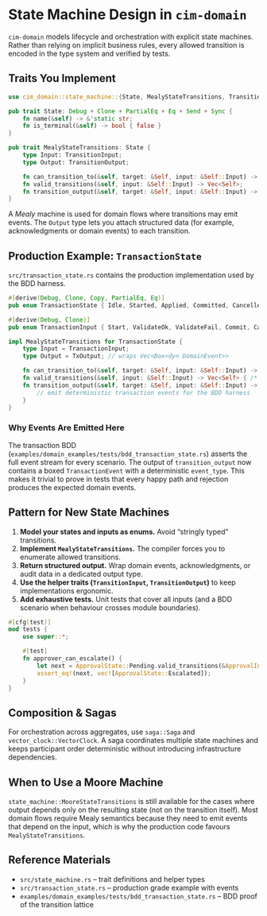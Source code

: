 <!-- Copyright (c) 2025 - Cowboy AI, LLC. -->

# State Machine Design in `cim-domain`

`cim-domain` models lifecycle and orchestration with explicit state machines. Rather than relying on implicit business rules, every allowed transition is encoded in the type system and verified by tests.

## Traits You Implement

```rust
use cim_domain::state_machine::{State, MealyStateTransitions, TransitionInput, TransitionOutput};

pub trait State: Debug + Clone + PartialEq + Eq + Send + Sync {
    fn name(&self) -> &'static str;
    fn is_terminal(&self) -> bool { false }
}

pub trait MealyStateTransitions: State {
    type Input: TransitionInput;
    type Output: TransitionOutput;

    fn can_transition_to(&self, target: &Self, input: &Self::Input) -> bool;
    fn valid_transitions(&self, input: &Self::Input) -> Vec<Self>;
    fn transition_output(&self, target: &Self, input: &Self::Input) -> Self::Output;
}
```

A *Mealy* machine is used for domain flows where transitions may emit events. The `Output` type lets you attach structured data (for example, acknowledgments or domain events) to each transition.

## Production Example: `TransactionState`

`src/transaction_state.rs` contains the production implementation used by the BDD harness.

```rust
#[derive(Debug, Clone, Copy, PartialEq, Eq)]
pub enum TransactionState { Idle, Started, Applied, Committed, Cancelled, Failed }

#[derive(Debug, Clone)]
pub enum TransactionInput { Start, ValidateOk, ValidateFail, Commit, Cancel }

impl MealyStateTransitions for TransactionState {
    type Input = TransactionInput;
    type Output = TxOutput; // wraps Vec<Box<dyn DomainEvent>>

    fn can_transition_to(&self, target: &Self, input: &Self::Input) -> bool { /* pattern match */ }
    fn valid_transitions(&self, input: &Self::Input) -> Vec<Self> { /* same information */ }
    fn transition_output(&self, target: &Self, input: &Self::Input) -> Self::Output {
        // emit deterministic transaction events for the BDD harness
    }
}
```

### Why Events Are Emitted Here

The transaction BDD (`examples/domain_examples/tests/bdd_transaction_state.rs`) asserts the full event stream for every scenario. The output of `transition_output` now contains a boxed `TransactionEvent` with a deterministic `event_type`. This makes it trivial to prove in tests that every happy path and rejection produces the expected domain events.

## Pattern for New State Machines

1. **Model your states and inputs as enums.** Avoid “stringly typed” transitions.
2. **Implement `MealyStateTransitions`.** The compiler forces you to enumerate allowed transitions.
3. **Return structured output.** Wrap domain events, acknowledgments, or audit data in a dedicated output type.
4. **Use the helper traits (`TransitionInput`, `TransitionOutput`)** to keep implementations ergonomic.
5. **Add exhaustive tests.** Unit tests that cover all inputs (and a BDD scenario when behaviour crosses module boundaries).

```rust
#[cfg(test)]
mod tests {
    use super::*;

    #[test]
    fn approver_can_escalate() {
        let next = ApprovalState::Pending.valid_transitions(&ApprovalInput::Escalate);
        assert_eq!(next, vec![ApprovalState::Escalated]);
    }
}
```

## Composition & Sagas

For orchestration across aggregates, use `saga::Saga` and `vector_clock::VectorClock`. A saga coordinates multiple state machines and keeps participant order deterministic without introducing infrastructure dependencies.

## When to Use a Moore Machine

`state_machine::MooreStateTransitions` is still available for the cases where output depends only on the resulting state (not on the transition itself). Most domain flows require Mealy semantics because they need to emit events that depend on the input, which is why the production code favours `MealyStateTransitions`.

## Reference Materials

- `src/state_machine.rs` – trait definitions and helper types
- `src/transaction_state.rs` – production grade example with events
- `examples/domain_examples/tests/bdd_transaction_state.rs` – BDD proof of the transition lattice

